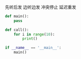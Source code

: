 先听后发
边听边发
冲突停止
延迟重发

```python
def main():
	pass 
	
def call():
    for i in range(10):
        print()
    
if __name__ == '__main__':
    main()

```

